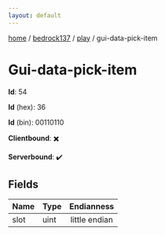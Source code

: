 ```yaml
---
layout: default
---
```


[home](/)  /  [bedrock137](/protocol/bedrock137)  /  [play](/protocol/bedrock137/play)  /  gui-data-pick-item

# Gui-data-pick-item

**Id**: 54

**Id** (hex): 36

**Id** (bin): 00110110

**Clientbound**: ✖️

**Serverbound**: ✔️

## Fields

Name | Type | Endianness
---|---|:---:
slot | uint | little endian

